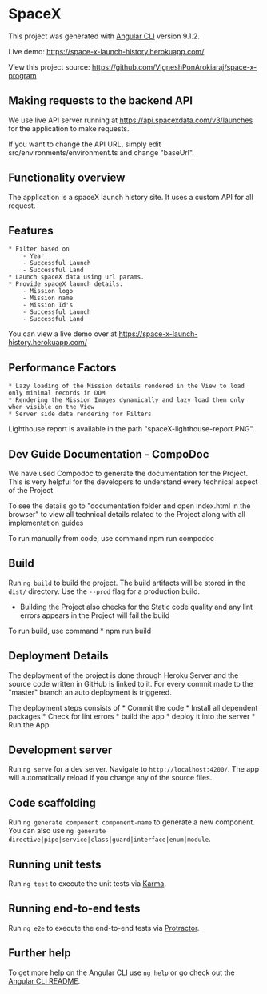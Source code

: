 # SpaceX

This project was generated with [Angular CLI](https://github.com/angular/angular-cli) version 9.1.2.

Live demo: https://space-x-launch-history.herokuapp.com/

View this project source: https://github.com/VigneshPonArokiaraj/space-x-program

## Making requests to the backend API

We use live API server running at https://api.spacexdata.com/v3/launches for the application to make requests.

If you want to change the API URL, simply edit src/environments/environment.ts and change "baseUrl".

## Functionality overview

The application is a spaceX launch history site. It uses a custom API for all request. 

## Features
	* Filter based on 
		- Year
		- Successful Launch
		- Successful Land
	* Launch spaceX data using url params.
	* Provide spaceX launch details:
		- Mission logo
		- Mission name
		- Mission Id's
		- Successful Launch
		- Successful Land
		
You can view a live demo over at https://space-x-launch-history.herokuapp.com/

## Performance Factors

	* Lazy loading of the Mission details rendered in the View to load only minimal records in DOM
	* Rendering the Mission Images dynamically and lazy load them only when visible on the View
	* Server side data rendering for Filters
	
Lighthouse report is available in the path "spaceX-lighthouse-report.PNG".
	
## Dev Guide Documentation - CompoDoc

We have used Compodoc to generate the documentation for the Project. 
This is very helpful for the developers to understand every technical aspect of the Project

To see the details go to "documentation folder and open index.html in the browser" to view all technical details related to the Project along with all implementation guides

To run manually from code, use command
npm run compodoc

## Build

Run `ng build` to build the project. The build artifacts will be stored in the `dist/` directory. Use the `--prod` flag for a production build.

* Building the Project also checks for the Static code quality and any lint errors appears in the Project will fail the build

To run build, use command
	* npm run build

## Deployment Details

The deployment of the project is done through Heroku Server and the source code written in GitHub is linked to it.
For every commit made to the "master" branch an auto deployment is triggered.

The deployment steps consists of 
	* Commit the code
	* Install all dependent packages
	* Check for lint errors
	* build the app
	* deploy it into the server
	* Run the App  
 
## Development server

Run `ng serve` for a dev server. Navigate to `http://localhost:4200/`. The app will automatically reload if you change any of the source files.

## Code scaffolding

Run `ng generate component component-name` to generate a new component. You can also use `ng generate directive|pipe|service|class|guard|interface|enum|module`.

## Running unit tests

Run `ng test` to execute the unit tests via [Karma](https://karma-runner.github.io).

## Running end-to-end tests

Run `ng e2e` to execute the end-to-end tests via [Protractor](http://www.protractortest.org/).

## Further help

To get more help on the Angular CLI use `ng help` or go check out the [Angular CLI README](https://github.com/angular/angular-cli/blob/master/README.md).

